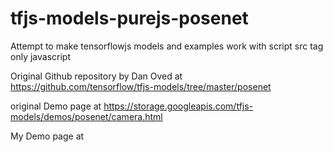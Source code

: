 # tfjs-models-purejs-posenet
Attempt to make tensorflowjs models and examples work with script src tag only javascript


Original Github repository by Dan Oved at https://github.com/tensorflow/tfjs-models/tree/master/posenet

original Demo page at https://storage.googleapis.com/tfjs-models/demos/posenet/camera.html



My Demo page at 
